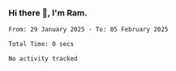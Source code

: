 ### Hi there 👋, I'm Ram.

<!--START_SECTION:waka-->

```txt
From: 29 January 2025 - To: 05 February 2025

Total Time: 0 secs

No activity tracked
```

<!--END_SECTION:waka-->
